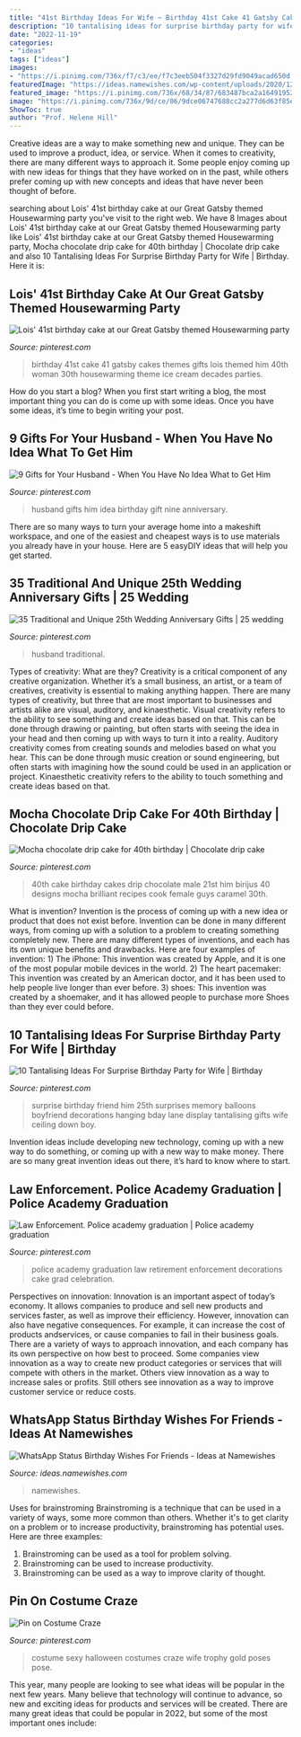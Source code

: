 ```yaml
---
title: "41st Birthday Ideas For Wife ~ Birthday 41st Cake 41 Gatsby Cakes Themes Gifts Lois Themed Him 40th Woman 30th Housewarming Theme Ice Cream Decades Parties"
description: "10 tantalising ideas for surprise birthday party for wife"
date: "2022-11-19"
categories:
- "ideas"
tags: ["ideas"]
images:
- "https://i.pinimg.com/736x/f7/c3/ee/f7c3eeb504f3327d29fd9049acad650d.jpg"
featuredImage: "https://ideas.namewishes.com/wp-content/uploads/2020/12/Featured-Image-4.png"
featured_image: "https://i.pinimg.com/736x/68/34/87/683487bca2a16491952ed7147705d19f--police-academy-party-police-party.jpg"
image: "https://i.pinimg.com/736x/9d/ce/06/9dce06747688cc2a277d6d63f85e4785.jpg"
ShowToc: true
author: "Prof. Helene Hill"
---
```



Creative ideas are a way to make something new and unique. They can be used to improve a product, idea, or service. When it comes to creativity, there are many different ways to approach it. Some people enjoy coming up with new ideas for things that they have worked on in the past, while others prefer coming up with new concepts and ideas that have never been thought of before.

	

		
searching about Lois&#039; 41st birthday cake at our Great Gatsby themed Housewarming party you've visit to the right web. We have 8 Images about Lois&#039; 41st birthday cake at our Great Gatsby themed Housewarming party like Lois&#039; 41st birthday cake at our Great Gatsby themed Housewarming party, Mocha chocolate drip cake for 40th birthday | Chocolate drip cake and also 10 Tantalising Ideas For Surprise Birthday Party for Wife | Birthday. Here it is:
		
    
## Lois&#039; 41st Birthday Cake At Our Great Gatsby Themed Housewarming Party

<img loading=lazy src="https://i.pinimg.com/736x/34/6b/d6/346bd6af38671321837e305775d6a100--st-birthday-nye-party.jpg" onerror="this.onerror=null;this.src='https://tse2.mm.bing.net/th?id=OIP.2db9L_dkRkY1N0W8Dq2dXwHaJ4&amp;pid=15.1';" alt="Lois&#039; 41st birthday cake at our Great Gatsby themed Housewarming party">

_Source: pinterest.com_

>birthday 41st cake 41 gatsby cakes themes gifts lois themed him 40th woman 30th housewarming theme ice cream decades parties. 

	

How do you start a blog?
When you first start writing a blog, the most important thing you can do is come up with some ideas. Once you have some ideas, it’s time to begin writing your post.

    
## 9 Gifts For Your Husband - When You Have No Idea What To Get Him

<img loading=lazy src="https://i.pinimg.com/736x/f7/c3/ee/f7c3eeb504f3327d29fd9049acad650d.jpg" onerror="this.onerror=null;this.src='https://tse2.mm.bing.net/th?id=OIP.cDX7Fwuoo3jThuw6XBlSEQHaLH&amp;pid=15.1';" alt="9 Gifts for Your Husband - When You Have No Idea What to Get Him">

_Source: pinterest.com_

>husband gifts him idea birthday gift nine anniversary. 

	

There are so many ways to turn your average home into a makeshift workspace, and one of the easiest and cheapest ways is to use materials you already have in your house. Here are 5 easyDIY ideas that will help you get started.

    
## 35 Traditional And Unique 25th Wedding Anniversary Gifts | 25 Wedding

<img loading=lazy src="https://i.pinimg.com/736x/2c/f0/11/2cf0113b4ece10a8adaedb7491fe4782.jpg" onerror="this.onerror=null;this.src='https://tse4.mm.bing.net/th?id=OIP.1Fe3hAsJ4Y3gD6KDaOgxiwHaJ3&amp;pid=15.1';" alt="35 Traditional and Unique 25th Wedding Anniversary Gifts | 25 wedding">

_Source: pinterest.com_

>husband traditional. 

	

Types of creativity: What are they?
Creativity is a critical component of any creative organization. Whether it’s a small business, an artist, or a team of creatives, creativity is essential to making anything happen. There are many types of creativity, but three that are most important to businesses and artists alike are visual, auditory, and kinaesthetic. 
Visual creativity refers to the ability to see something and create ideas based on that. This can be done through drawing or painting, but often starts with seeing the idea in your head and then coming up with ways to turn it into a reality. Auditory creativity comes from creating sounds and melodies based on what you hear. This can be done through music creation or sound engineering, but often starts with imagining how the sound could be used in an application or project. Kinaesthetic creativity refers to the ability to touch something and create ideas based on that.

    
## Mocha Chocolate Drip Cake For 40th Birthday | Chocolate Drip Cake

<img loading=lazy src="https://i.pinimg.com/736x/82/c7/b2/82c7b258b9f93947655c99778e414e46--male-birthday-cakes-th-birthday.jpg" onerror="this.onerror=null;this.src='https://tse2.mm.bing.net/th?id=OIP.bzKlzow8b6CtpBzaNqzwKwHaJ3&amp;pid=15.1';" alt="Mocha chocolate drip cake for 40th birthday | Chocolate drip cake">

_Source: pinterest.com_

>40th cake birthday cakes drip chocolate male 21st him birijus 40 designs mocha brilliant recipes cook female guys caramel 30th. 

	

What is invention?
Invention is the process of coming up with a new idea or product that does not exist before. Invention can be done in many different ways, from coming up with a solution to a problem to creating something completely new. There are many different types of inventions, and each has its own unique benefits and drawbacks. Here are four examples of invention: 1) The iPhone: This invention was created by Apple, and it is one of the most popular mobile devices in the world. 2) The heart pacemaker: This invention was created by an American doctor, and it has been used to help people live longer than ever before. 3) shoes: This invention was created by a shoemaker, and it has allowed people to purchase more Shoes than they ever could before.

    
## 10 Tantalising Ideas For Surprise Birthday Party For Wife | Birthday

<img loading=lazy src="https://i.pinimg.com/736x/9d/ce/06/9dce06747688cc2a277d6d63f85e4785.jpg" onerror="this.onerror=null;this.src='https://tse1.mm.bing.net/th?id=OIP.RNsBKhyM8XBhecQJLvnT2gHaLG&amp;pid=15.1';" alt="10 Tantalising Ideas For Surprise Birthday Party for Wife | Birthday">

_Source: pinterest.com_

>surprise birthday friend him 25th surprises memory balloons boyfriend decorations hanging bday lane display tantalising gifts wife ceiling down boy. 

	

Invention ideas include developing new technology, coming up with a new way to do something, or coming up with a new way to make money. There are so many great invention ideas out there, it’s hard to know where to start.

    
## Law Enforcement. Police Academy Graduation | Police Academy Graduation

<img loading=lazy src="https://i.pinimg.com/736x/68/34/87/683487bca2a16491952ed7147705d19f--police-academy-party-police-party.jpg" onerror="this.onerror=null;this.src='https://tse3.mm.bing.net/th?id=OIP.kfBjPcuBIZAMx3H5TXHXEQHaNJ&amp;pid=15.1';" alt="Law Enforcement. Police academy graduation | Police academy graduation">

_Source: pinterest.com_

>police academy graduation law retirement enforcement decorations cake grad celebration. 

	

Perspectives on innovation:
Innovation is an important aspect of today’s economy. It allows companies to produce and sell new products and services faster, as well as improve their efficiency. However, innovation can also have negative consequences. For example, it can increase the cost of products andservices, or cause companies to fail in their business goals. There are a variety of ways to approach innovation, and each company has its own perspective on how best to proceed. Some companies view innovation as a way to create new product categories or services that will compete with others in the market. Others view innovation as a way to increase sales or profits. Still others see innovation as a way to improve customer service or reduce costs.

    
## WhatsApp Status Birthday Wishes For Friends - Ideas At Namewishes

<img loading=lazy src="https://ideas.namewishes.com/wp-content/uploads/2020/12/Featured-Image-4.png" onerror="this.onerror=null;this.src='https://tse3.mm.bing.net/th?id=OIP.zAOcmwsphY1PDRJCf5W_sQHaKG&amp;pid=15.1';" alt="WhatsApp Status Birthday Wishes For Friends - Ideas at Namewishes">

_Source: ideas.namewishes.com_

>namewishes. 

	

Uses for brainstroming
Brainstroming is a technique that can be used in a variety of ways, some more common than others. Whether it's to get clarity on a problem or to increase productivity, brainstroming has potential uses. Here are three examples: 

1) Brainstroming can be used as a tool for problem solving.
2) Brainstroming can be used to increase productivity.
3) Brainstroming can be used as a way to improve clarity of thought.

    
## Pin On Costume Craze

<img loading=lazy src="https://i.pinimg.com/736x/d6/fc/06/d6fc06cbfede4be57f545db90af17746--costume-craze-party-costumes.jpg" onerror="this.onerror=null;this.src='https://tse2.mm.bing.net/th?id=OIP.xoUZE2xQq_Zvs6dat9qeuQHaJ3&amp;pid=15.1';" alt="Pin on Costume Craze">

_Source: pinterest.com_

>costume sexy halloween costumes craze wife trophy gold poses pose. 

	

This year, many people are looking to see what ideas will be popular in the next few years. Many believe that technology will continue to advance, so new and exciting ideas for products and services will be created. There are many great ideas that could be popular in 2022, but some of the most important ones include: 


